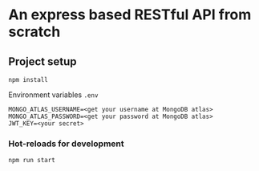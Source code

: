 # An express based RESTful API from scratch

## Project setup
```
npm install
```

Environment variables `.env`
```
MONGO_ATLAS_USERNAME=<get your username at MongoDB atlas>
MONGO_ATLAS_PASSWORD=<get your password at MongoDB atlas>
JWT_KEY=<your secret>
```

### Hot-reloads for development
```
npm run start
```